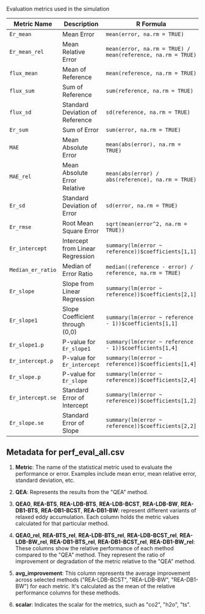 Evaluation metrics used in the simulation

| Metric Name       | Description                      | R Formula                                                   |
|-------------------|----------------------------------|-------------------------------------------------------------|
| `Er_mean`         | Mean Error                       | `mean(error, na.rm = TRUE)`                                 |
| `Er_mean_rel`     | Mean Relative Error              | `mean(error, na.rm = TRUE) / mean(reference, na.rm = TRUE)` |
| `flux_mean`       | Mean of Reference                | `mean(reference, na.rm = TRUE)`                             |
| `flux_sum`        | Sum of Reference                 | `sum(reference, na.rm = TRUE)`                              |
| `flux_sd`         | Standard Deviation of Reference  | `sd(reference, na.rm = TRUE)`                               |
| `Er_sum`          | Sum of Error                     | `sum(error, na.rm = TRUE)`                                  |
| `MAE`             | Mean Absolute Error              | `mean(abs(error), na.rm = TRUE)`                            |
| `MAE_rel`         | Mean Absolute Error Relative     | `mean(abs(error) / abs(reference), na.rm = TRUE)`           |
| `Er_sd`           | Standard Deviation of Error      | `sd(error, na.rm = TRUE)`                                   |
| `Er_rmse`         | Root Mean Square Error           | `sqrt(mean(error^2, na.rm = TRUE))`                         |
| `Er_intercept`    | Intercept from Linear Regression | `summary(lm(error ~ reference))$coefficients[1,1]`          |
| `Median_er_ratio` | Median of Error Ratio            | `median((reference - error) / reference, na.rm = TRUE)`     |
| `Er_slope`        | Slope from Linear Regression     | `summary(lm(error ~ reference))$coefficients[2,1]`          |
| `Er_slope1`       | Slope Coefficient through (0,0)  | `summary(lm(error ~ reference - 1))$coefficients[1,1]`      |
| `Er_slope1.p`     | P-value for `Er_slope1`          | `summary(lm(error ~ reference - 1))$coefficients[1,4]`      |
| `Er_intercept.p`  | P-value for `Er_intercept`       | `summary(lm(error ~ reference))$coefficients[1,4]`          |
| `Er_slope.p`      | P-value for `Er_slope`           | `summary(lm(error ~ reference))$coefficients[2,4]`          |
| `Er_intercept.se` | Standard Error of Intercept      | `summary(lm(error ~ reference))$coefficients[1,2]`          |
| `Er_slope.se`     | Standard Error of Slope          | `summary(lm(error ~ reference))$coefficients[2,2]`          |


## Metadata for perf_eval_all.csv


1. **Metric**: The name of the statistical metric used to evaluate the
performance or error. Examples include mean error, mean relative error, standard
deviation, etc.

2. **QEA**: Represents the results from the "QEA" method. 

3. **QEA0**, **REA-BTS**, **REA-LDB-BTS**, **REA-LDB-BCST**, **REA-LDB-BW**,
**REA-DB1-BTS**, **REA-DB1-BCST**, **REA-DB1-BW**: represent
different variants of relaxed eddy accumulation. Each column holds the metric values
calculated for that particular method.

4. **QEA0_rel**, **REA-BTS_rel**, **REA-LDB-BTS_rel**, **REA-LDB-BCST_rel**,
**REA-LDB-BW_rel**, **REA-DB1-BTS_rel**, **REA-DB1-BCST_rel**,
**REA-DB1-BW_rel**: These columns show the relative performance of each method
compared to the "QEA" method. They represent the ratio of 
improvement or degradation of the metric relative to the "QEA" method.

5. **avg_improvement**: This column represents the average improvement across
selected methods ("REA-LDB-BCST", "REA-LDB-BW", "REA-DB1-BW") for each
metric. It's calculated as the mean of the relative performance columns for
these methods.

6. **scalar**: Indicates the scalar for the metrics, such as "co2", "h2o", "ts".

